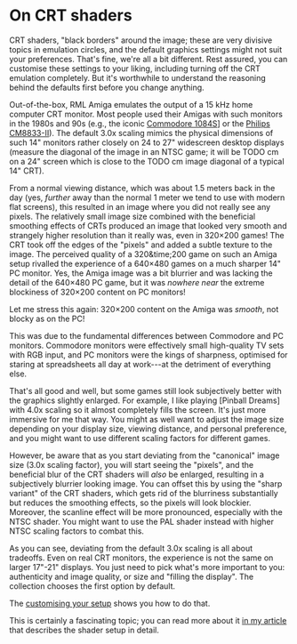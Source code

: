 # On CRT shaders

CRT shaders, "black borders" around the image; these are very divisive topics
in emulation circles, and the default graphics settings might not suit your
preferences. That's fine, we're all a bit different. Rest assured, you can
customise these settings to your liking, including turning off the CRT
emulation completely. But it's worthwhile to understand the reasoning behind
the defaults first before you change anything.

Out-of-the-box, RML Amiga emulates the output of a 15 kHz home computer CRT
monitor. Most people used their Amigas with such monitors in the 1980s and 90s
(e.g., the iconic [Commodore 1084S]()] or the [Philips CM8833-II]()). The
default 3.0x scaling mimics the physical dimensions of such 14" monitors
rather closely on 24 to 27" widescreen desktop displays (measure the diagonal
of the image in an NTSC game; it will be TODO cm on a 24" screen which is
close to the TODO cm image diagonal of a typical 14" CRT).

From a normal viewing distance, which was about 1.5 meters back in the day
(yes, _further_ away than the normal 1 meter we tend to use with modern flat
screens), this resulted in an image where you did not really see any pixels.
The relatively small image size combined with the beneficial smoothing effects
of CRTs produced an image that looked very smooth and strangely higher
resolution than it really was, even in 320&times;200 games! The CRT took off
the edges of the "pixels" and added a subtle texture to the image. The
perceived quality of a 320&time;200 game on such an Amiga setup rivalled the
experience of a 640&times;480 games on a much sharper 14" PC monitor. Yes, the
Amiga image was a bit blurrier and was lacking the detail of the 640&times;480
PC game, but it was _nowhere near_ the extreme blockiness of 320&times;200
content on PC monitors!

Let me stress this again: 320&times;200 content on the Amiga was _smooth_, not
blocky as on the PC!

This was due to the fundamental differences between Commodore and PC monitors.
Commodore monitors were effectively small high-quality TV sets with RGB input,
and PC monitors were the kings of sharpness, optimised for staring at
spreadsheets all day at work---at the detriment of everything else.

That's all good and well, but some games still look subjectively better with
the graphics slightly enlarged. For example, I like playing [Pinball Dreams]
with 4.0x scaling so it almost completely fills the screen. It's just more
immersive for me that way. You might as well want to adjust the image size
depending on your display size, viewing distance, and personal preference, and
you might want to use different scaling factors for different games.

However, be aware that as you start deviating from the "canonical" image size
(3.0x scaling factor), you will start seeing the "pixels", and the beneficial
blur of the CRT shaders will _also_ be enlarged, resulting in a subjectively
blurrier looking image. You can offset this by using the "sharp variant" of
the CRT shaders, which gets rid of the blurriness substantially but reduces
the smoothing effects, so the pixels will look blockier. Moreover, the
scanline effect will be more pronounced, especially with the NTSC shader. You
might want to use the PAL shader instead with higher NTSC scaling factors to
combat this.

As you can see, deviating from the default 3.0x scaling is all about
tradeoffs. Even on real CRT monitors, the experience is not the same on larger
17"-21" displays. You just need to pick what's more important to you:
authenticity and image quality, or size and "filling the display". The
collection chooses the first option by default.

 The [customising your
setup](customising-your-setup.md) shows you how to do that.

 This is certainly a fascinating topic; you can read more about it [in my
article](TODO) that describes the shader setup in detail.
